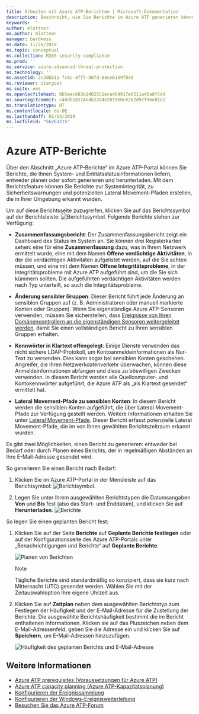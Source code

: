 ```yaml
---
title: Arbeiten mit Azure ATP-Berichten | Microsoft-Dokumentation
description: Beschreibt, wie Sie Berichte in Azure ATP generieren können, um Ihr Netzwerk zu überwachen.
keywords: ''
author: mlottner
ms.author: mlottner
manager: barbkess
ms.date: 11/26/2018
ms.topic: conceptual
ms.collection: M365-security-compliance
ms.prod: ''
ms.service: azure-advanced-threat-protection
ms.technology: ''
ms.assetid: 2c2d6b1a-fc8c-4ff7-b07d-64ce6159f84d
ms.reviewer: itargoet
ms.suite: ems
ms.openlocfilehash: 0b5eec603b2402551eca464917e0311a46a8f5dd
ms.sourcegitcommit: c48db18274edb2284e281960c6262d97f96e01d2
ms.translationtype: HT
ms.contentlocale: de-DE
ms.lasthandoff: 02/14/2019
ms.locfileid: "56263215"
---
```

# <a name="azure-atp-reports"></a>Azure ATP-Berichte

Über den Abschnitt „Azure ATP-Berichte“ im Azure ATP-Portal können Sie Berichte, die Ihnen System- und Entitätsstatusinformationen liefern, entweder planen oder sofort generieren und herunterladen. Mit dem Berichtsfeature können Sie Berichte zur Systemintegrität, zu Sicherheitswarnungen und potenziellen Lateral Movement-Pfaden erstellen, die in Ihrer Umgebung erkannt wurden.


Um auf diese Berichtsseite zuzugreifen, klicken Sie auf das Berichtssymbol auf der Berichtsleiste: ![Berichtssymbol](./media/atp-report-icon.png).
Folgende Berichte stehen zur Verfügung: 

- **Zusammenfassungsbericht**: Der Zusammenfassungsbericht zeigt ein Dashboard des Status im System an. Sie können drei Registerkarten sehen: eine für eine **Zusammenfassung** dazu, was in Ihrem Netzwerk ermittelt wurde, eine mit dem Namen **Offene verdächtige Aktivitäten**, in der die verdächtigen Aktivitäten aufgelistet werden, auf die Sie achten müssen, und eine mit dem Namen **Offene Integritätsprobleme**, in der Integritätsprobleme mit Azure ATP aufgeführt sind, um die Sie sich kümmern sollten. Die aufgeführten verdächtigen Aktivitäten werden nach Typ unterteilt, so auch die Integritätsprobleme. 

- **Änderung sensibler Gruppen**: Dieser Bericht führt jede Änderung an sensiblen Gruppen auf (z. B. Administratoren oder manuell markierte Konten oder Gruppen). Wenn Sie eigenständige Azure ATP-Sensoren verwenden, müssen Sie sicherstellen, dass [Ereignisse von Ihren Domänencontrollern an die eigenständigen Sensoren weitergeleitet werden](configure-event-forwarding.md), damit Sie einen vollständigen Bericht zu Ihren sensiblen Gruppen erhalten. 

- **Kennwörter in Klartext offengelegt**: Einige Dienste verwenden das nicht sichere LDAP-Protokoll, um Kontoanmeldeinformationen als Nur-Text zu versenden. Dies kann sogar bei sensiblen Konten geschehen. Angreifer, die Ihren Netzwerkdatenverkehr überwachen, können diese Anmeldeinformationen abfangen und diese zu böswilligen Zwecken verwenden. In diesem Bericht werden alle Quellcomputer- und Kontokennwörter aufgeführt, die Azure ATP als „als Klartext gesendet“ ermittelt hat. 

- **Lateral Movement-Pfade zu sensiblen Konten**: In diesem Bericht werden die sensiblen Konten aufgeführt, die über Lateral Movement-Pfade zur Verfügung gestellt werden. Weitere Informationen erhalten Sie unter [Lateral Movement-Pfade](use-case-lateral-movement-path.md). Dieser Bericht erfasst potenzielle Lateral Movement-Pfade, die im von Ihnen gewählten Berichtszeitraum erkannt wurden. 

Es gibt zwei Möglichkeiten, einen Bericht zu generieren: entweder bei Bedarf oder durch Planen eines Berichts, der in regelmäßigen Abständen an Ihre E-Mail-Adresse gesendet wird.

So generieren Sie einen Bericht nach Bedarf:

1. Klicken Sie im Azure ATP-Portal in der Menüleiste auf das Berichtsymbol: ![Berichtsymbol](./media/atp-report-icon.png).

2. Legen Sie unter Ihrem ausgewählten Berichtstypen die Datumsangaben **Von** und **Bis** fest (also das Start- und Enddatum), und klicken Sie auf **Herunterladen**. 
 ![Berichte](./media/reports.png)

So legen Sie einen geplanten Bericht fest:
 
1. Klicken Sie auf der Seite **Berichte** auf **Geplante Berichte festlegen** oder auf der Konfigurationsseite des Azure ATP-Portals unter „Benachrichtigungen und Berichte“ auf **Geplante Berichte**.

   ![Planen von Berichten](./media/atp-sched-reports.png)
 
   > [!NOTE]
   > Tägliche Berichte sind standardmäßig so konzipiert, dass sie kurz nach Mitternacht (UTC) gesendet werden. Wählen Sie mit der Zeitauswahloption Ihre eigene Uhrzeit aus. 

2. Klicken Sie auf **Zeitplan** neben dem ausgewählten Berichtstyp zum Festlegen der Häufigkeit und der E-Mail-Adresse für die Zustellung der Berichte. Die ausgewählte Berichtshäufigkeit bestimmt die im Bericht enthaltenen Informationen. Klicken sie auf das Pluszeichen neben dem E-Mail-Adressenfeld, geben Sie die Adresse ein und klicken Sie auf **Speichern**, um E-Mail-Adressen hinzuzufügen.

   ![Häufigkeit des geplanten Berichts und E-Mail-Adresse](./media/sched-report1.png)


## <a name="see-also"></a>Weitere Informationen
- [Azure ATP prerequisites (Voraussetzungen für Azure ATP)](atp-prerequisites.md)
- [Azure ATP capacity planning (Azure ATP-Kapazitätsplanung)](atp-capacity-planning.md)
- [Konfigurieren der Ereignissammlung](configure-event-collection.md)
- [Konfigurieren der Windows-Ereignisweiterleitung](configure-event-forwarding.md)
- [Besuchen Sie das Azure ATP-Forum](https://aka.ms/azureatpcommunity)
